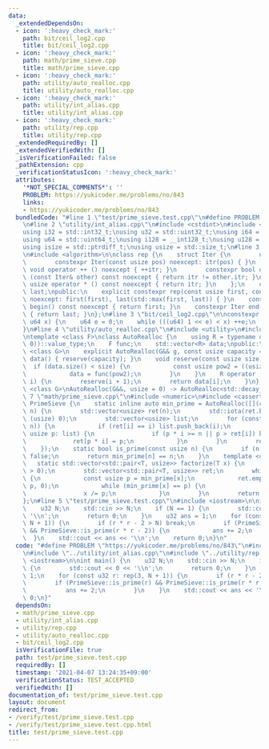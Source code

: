 ```yaml
---
data:
  _extendedDependsOn:
  - icon: ':heavy_check_mark:'
    path: bit/ceil_log2.cpp
    title: bit/ceil_log2.cpp
  - icon: ':heavy_check_mark:'
    path: math/prime_sieve.cpp
    title: math/prime_sieve.cpp
  - icon: ':heavy_check_mark:'
    path: utility/auto_realloc.cpp
    title: utility/auto_realloc.cpp
  - icon: ':heavy_check_mark:'
    path: utility/int_alias.cpp
    title: utility/int_alias.cpp
  - icon: ':heavy_check_mark:'
    path: utility/rep.cpp
    title: utility/rep.cpp
  _extendedRequiredBy: []
  _extendedVerifiedWith: []
  _isVerificationFailed: false
  _pathExtension: cpp
  _verificationStatusIcon: ':heavy_check_mark:'
  attributes:
    '*NOT_SPECIAL_COMMENTS*': ''
    PROBLEM: https://yukicoder.me/problems/no/843
    links:
    - https://yukicoder.me/problems/no/843
  bundledCode: "#line 1 \"test/prime_sieve.test.cpp\"\n#define PROBLEM \"https://yukicoder.me/problems/no/843\"\
    \n#line 2 \"utility/int_alias.cpp\"\n#include <cstdint>\n#include <cstddef>\n\n\
    using i32 = std::int32_t;\nusing u32 = std::uint32_t;\nusing i64 = std::int64_t;\n\
    using u64 = std::uint64_t;\nusing i128 = __int128_t;\nusing u128 = __uint128_t;\n\
    using isize = std::ptrdiff_t;\nusing usize = std::size_t;\n#line 3 \"utility/rep.cpp\"\
    \n#include <algorithm>\n\nclass rep {\n    struct Iter {\n        usize itr;\n\
    \        constexpr Iter(const usize pos) noexcept: itr(pos) { }\n        constexpr\
    \ void operator ++ () noexcept { ++itr; }\n        constexpr bool operator !=\
    \ (const Iter& other) const noexcept { return itr != other.itr; }\n        constexpr\
    \ usize operator * () const noexcept { return itr; }\n    };\n    const Iter first,\
    \ last;\npublic:\n    explicit constexpr rep(const usize first, const usize last)\
    \ noexcept: first(first), last(std::max(first, last)) { }\n    constexpr Iter\
    \ begin() const noexcept { return first; }\n    constexpr Iter end() const noexcept\
    \ { return last; }\n};\n#line 3 \"bit/ceil_log2.cpp\"\n\nconstexpr u64 ceil_log2(const\
    \ u64 x) {\n    u64 e = 0;\n    while (((u64) 1 << e) < x) ++e;\n    return e;\n\
    }\n#line 4 \"utility/auto_realloc.cpp\"\n#include <utility>\n#include <vector>\n\
    \ntemplate <class F>\nclass AutoRealloc {\n    using R = typename decltype(std::declval<F>()((usize)\
    \ 0))::value_type;\n    F func;\n    std::vector<R> data;\npublic:\n    template\
    \ <class G>\n    explicit AutoRealloc(G&& g, const usize capacity = 0): func(std::forward<G>(g)),\
    \ data() { reserve(capacity); }\n    void reserve(const usize size) {\n      \
    \  if (data.size() < size) {\n            const usize pow2 = ((usize) 1 << ceil_log2(size));\n\
    \            data = func(pow2);\n        }\n    }\n    R operator [] (const usize\
    \ i) {\n        reserve(i + 1);\n        return data[i];\n    }\n};\n\ntemplate\
    \ <class G>\nAutoRealloc(G&&, usize = 0) -> AutoRealloc<std::decay_t<G>>;\n#line\
    \ 7 \"math/prime_sieve.cpp\"\n#include <numeric>\n#include <cassert>\n\nstruct\
    \ PrimeSieve {\n    static inline auto min_prime = AutoRealloc([](const usize\
    \ n) {\n        std::vector<usize> ret(n);\n        std::iota(ret.begin(), ret.end(),\
    \ (usize) 0);\n        std::vector<usize> list;\n        for (const usize i: rep(2,\
    \ n)) {\n            if (ret[i] == i) list.push_back(i);\n            for (const\
    \ usize p: list) {\n                if (p * i >= n || p > ret[i]) break;\n   \
    \             ret[p * i] = p;\n            }\n        }\n        return ret;\n\
    \    });\n    static bool is_prime(const usize n) {\n        if (n <= 1) return\
    \ false;\n        return min_prime[n] == n;\n    }\n    template <class T>\n \
    \   static std::vector<std::pair<T, usize>> factorize(T x) {\n        assert(x\
    \ > 0);\n        std::vector<std::pair<T, usize>> ret;\n        while (x != 1)\
    \ {\n            const usize p = min_prime[x];\n            ret.emplace_back((T)\
    \ p, 0);\n            while (min_prime[x] == p) {\n                ret.back().second++;\n\
    \                x /= p;\n            }\n        }\n        return ret;\n    }\n\
    };\n#line 5 \"test/prime_sieve.test.cpp\"\n#include <iostream>\n\nint main() {\n\
    \    u32 N;\n    std::cin >> N;\n    if (N == 1) {\n        std::cout << 0 <<\
    \ '\\n';\n        return 0;\n    }\n    u32 ans = 1;\n    for (const u32 r: rep(3,\
    \ N + 1)) {\n        if (r * r - 2 > N) break;\n        if (PrimeSieve::is_prime(r)\
    \ && PrimeSieve::is_prime(r * r - 2)) {\n            ans += 2;\n        }\n  \
    \  }\n    std::cout << ans << '\\n';\n    return 0;\n}\n"
  code: "#define PROBLEM \"https://yukicoder.me/problems/no/843\"\n#include \"../math/prime_sieve.cpp\"\
    \n#include \"../utility/int_alias.cpp\"\n#include \"../utility/rep.cpp\"\n#include\
    \ <iostream>\n\nint main() {\n    u32 N;\n    std::cin >> N;\n    if (N == 1)\
    \ {\n        std::cout << 0 << '\\n';\n        return 0;\n    }\n    u32 ans =\
    \ 1;\n    for (const u32 r: rep(3, N + 1)) {\n        if (r * r - 2 > N) break;\n\
    \        if (PrimeSieve::is_prime(r) && PrimeSieve::is_prime(r * r - 2)) {\n \
    \           ans += 2;\n        }\n    }\n    std::cout << ans << '\\n';\n    return\
    \ 0;\n}"
  dependsOn:
  - math/prime_sieve.cpp
  - utility/int_alias.cpp
  - utility/rep.cpp
  - utility/auto_realloc.cpp
  - bit/ceil_log2.cpp
  isVerificationFile: true
  path: test/prime_sieve.test.cpp
  requiredBy: []
  timestamp: '2021-04-07 13:24:35+09:00'
  verificationStatus: TEST_ACCEPTED
  verifiedWith: []
documentation_of: test/prime_sieve.test.cpp
layout: document
redirect_from:
- /verify/test/prime_sieve.test.cpp
- /verify/test/prime_sieve.test.cpp.html
title: test/prime_sieve.test.cpp
---
```

